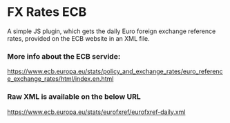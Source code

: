 # FX Rates ECB

A simple JS plugin, which gets the daily Euro foreign exchange reference rates, provided on the ECB website in an XML file.

### More info about the ECB servide:

https://www.ecb.europa.eu/stats/policy_and_exchange_rates/euro_reference_exchange_rates/html/index.en.html

### Raw XML is available on the below URL

https://www.ecb.europa.eu/stats/eurofxref/eurofxref-daily.xml